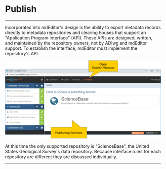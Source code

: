# Publish
---

Incorporated into mdEditor's design is the ability to export metadata records directly to metadata repositories and clearing houses that support an "Application Program Interface" (API).  These APIs are designed, written, and maintained by the repository owners, not by ADIwg and mdEditor support.  To establish the interface, mdEditor must implement the repository's API.

![Date Settings](/assets/reference/publish/publish.png)

At this time the only supported repository is "ScienceBase", the United States Geological Survey's data repository.  Because interface rules for each repository are different they are discussed individually. 

---
